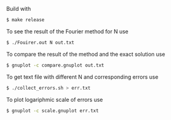 Build with
```bash
$ make release
```
To see the result of the Fourier method for N use
```bash
$ ./Fouirer.out N out.txt
```
To compare the result of the method and the exact solution use
```bash
$ gnuplot -c compare.gnuplot out.txt
```
To get text file with different N and corresponding errors use
```bash
$ ./collect_errors.sh > err.txt
```
To plot logariphmic scale of errors use
```bash
$ gnuplot -c scale.gnuplot err.txt
```

